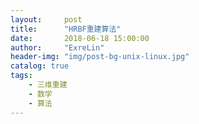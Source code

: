 ```yaml
---
layout:     post
title:      "HRBF重建算法"
date:       2018-06-18 15:00:00
author:     "ExreLin"
header-img: "img/post-bg-unix-linux.jpg"
catalog: true
tags:
    - 三维重建
    - 数学 
    - 算法
---
```





